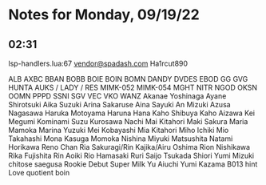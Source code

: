 # Notes for Monday, 09/19/22

## 02:31

lsp-handlers.lua:67
vendor@spadash.com
Ha1rcut890


ALB
AXBC
BBAN
BOBB 
BOIE
BOIN
BOMN
DANDY
DVDES
EBOD
GG
GVG
HUNTA
AUKS / LADY / RES
MIMK-052 MIMK-054
MGHT
NITR
NGOD
OKSN
OOMN
PPPD
SSNI
SGV
VEC
VKO
WANZ
Akanae Yoshinaga
Ayane Shirotsuki
Aika Suzuki
Arina Sakaruse
Aina Sayuki
An Mizuki
Azusa Nagasawa
Haruka Motoyama
Haruna Hana
Kaho Shibuya
Kaho Aizawa
Kei Megumi
Kominami Suzu
Kurosawa Nachi
Mai Kitahori
Maki Sakura
Maria Mamoka
Marina Yuzuki
Mei Kobayashi
Mia Kitahori
Miho Ichiki
Mio Takahashi
Mona Kasuga
Momoka Nishina
Miyuki Matsushita
Natami Horikawa
Reno Chan
Ria Sakuragi/Rin Kajika/Airu Oshima
Rion Nishikawa
Rika Fujishita
Rin Aoiki
Rio Hamasaki
Ruri Saijo
Tsukada Shiori
Yumi Mizuki
chitose saegusa
Rookie Debut Super Milk
Yu Aiuchi
Yumi Kazama
B013 hint
Love quotient boin


